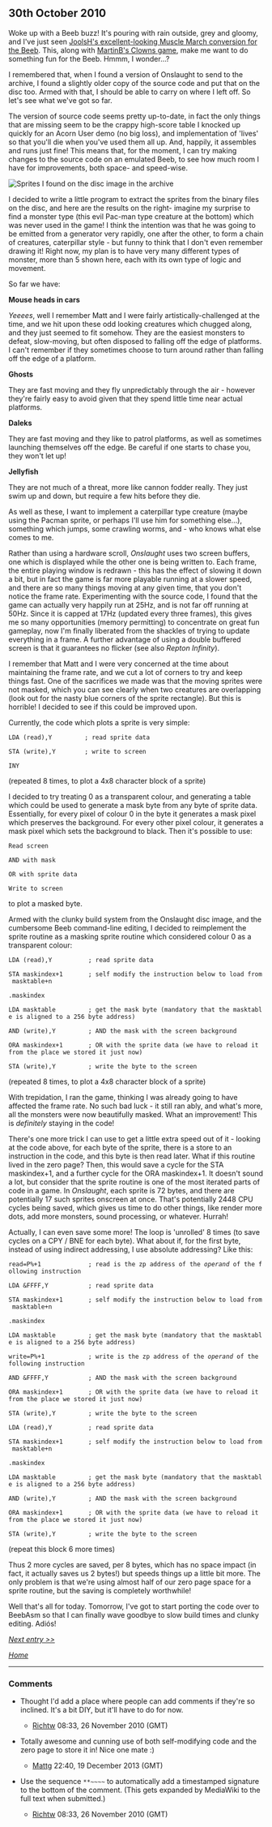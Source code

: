 ## 30th October 2010

Woke up with a Beeb buzz! It's pouring with rain outside, grey and gloomy, and I've just seen [JoolsH's excellent-looking Muscle March conversion for the Beeb](http://www.retrosoftware.co.uk/forum/viewtopic.php?p=4417#p4417). This, along with [MartinB's Clowns game](http://www.retrosoftware.co.uk/forum/viewtopic.php?p=4055#p4055), make me want to do something fun for the Beeb. Hmmm, I wonder...?

I remembered that, when I found a version of Onslaught to send to the archive, I found a slightly older copy of the source code and put that on the disc too. Armed with that, I should be able to carry on where I left off. So let's see what we've got so far.

The version of source code seems pretty up-to-date, in fact the only things that are missing seem to be the crappy high-score table I knocked up quickly for an Acorn User demo (no big loss), and implementation of 'lives' so that you'll die when you've used them all up. And, happily, it assembles and runs just fine! This means that, for the moment, I can try making changes to the source code on an emulated Beeb, to see how much room I have for improvements, both space- and speed-wise.

![Sprites I found on the disc image in the archive](./images/OnslaughtSprites.png "Sprites I found on the disc image in the archive")

I decided to write a little program to extract the sprites from the binary files on the disc, and here are the results on the right- imagine my surprise to find a monster type (this evil Pac-man type creature at the bottom) which was never used in the game! I think the intention was that he was going to be emitted from a generator very rapidly, one after the other, to form a chain of creatures, caterpillar style - but funny to think that I don't even remember drawing it! Right now, my plan is to have very many different types of monster, more than 5 shown here, each with its own type of logic and movement.

So far we have:

**Mouse heads in cars**  
*Yeeees*, well I remember Matt and I were fairly artistically-challenged at the time, and we hit upon these odd looking creatures which chugged along, and they just seemed to fit somehow. They are the easiest monsters to defeat, slow-moving, but often disposed to falling off the edge of platforms. I can't remember if they sometimes choose to turn around rather than falling off the edge of a platform.

<!-- -->

**Ghosts**  
They are fast moving and they fly unpredictably through the air - however they're fairly easy to avoid given that they spend little time near actual platforms.

<!-- -->

**Daleks**  
They are fast moving and they like to patrol platforms, as well as sometimes launching themselves off the edge. Be careful if one starts to chase you, they won't let up!

<!-- -->

**Jellyfish**  
They are not much of a threat, more like cannon fodder really. They just swim up and down, but require a few hits before they die.

As well as these, I want to implement a caterpillar type creature (maybe using the Pacman sprite, or perhaps I'll use him for something else...), something which jumps, some crawling worms, and - who knows what else comes to me.

Rather than using a hardware scroll, *Onslaught* uses two screen buffers, one which is displayed while the other one is being written to. Each frame, the entire playing window is redrawn - this has the effect of slowing it down a bit, but in fact the game is far more playable running at a slower speed, and there are so many things moving at any given time, that you don't notice the frame rate. Experimenting with the source code, I found that the game can actually very happily run at 25Hz, and is not far off running at 50Hz. Since it is capped at 17Hz (updated every three frames), this gives me so many opportunities (memory permitting) to concentrate on great fun gameplay, now I'm finally liberated from the shackles of trying to update everything in a frame. A further advantage of using a double buffered screen is that it guarantees no flicker (see also *Repton Infinity*).

I remember that Matt and I were very concerned at the time about maintaining the frame rate, and we cut a lot of corners to try and keep things fast. One of the sacrifices we made was that the moving sprites were not masked, which you can see clearly when two creatures are overlapping (look out for the nasty blue corners of the sprite rectangle). But this is horrible! I decided to see if this could be improved upon.

Currently, the code which plots a sprite is very simple:

<tt>

`LDA (read),Y         ; read sprite data`
`STA (write),Y        ; write to screen`
`INY`

</tt> (repeated 8 times, to plot a 4x8 character block of a sprite)

I decided to try treating 0 as a transparent colour, and generating a table which could be used to generate a mask byte from any byte of sprite data. Essentially, for every pixel of colour 0 in the byte it generates a mask pixel which preserves the background. For every other pixel colour, it generates a mask pixel which sets the background to black. Then it's possible to use:

`Read screen`
`AND with mask`
`OR with sprite data`
`Write to screen`

to plot a masked byte.

Armed with the clunky build system from the Onslaught disc image, and the cumbersome Beeb command-line editing, I decided to reimplement the sprite routine as a masking sprite routine which considered colour 0 as a transparent colour:

<tt>

`LDA (read),Y          ; read sprite data`
`STA maskindex+1       ; self modify the instruction below to load from masktable+n`
`.maskindex`
`LDA masktable         ; get the mask byte (mandatory that the masktable is aligned to a 256 byte address)`
`AND (write),Y         ; AND the mask with the screen background`
`ORA maskindex+1       ; OR with the sprite data (we have to reload it from the place we stored it just now)`
`STA (write),Y         ; write the byte to the screen`

</tt> (repeated 8 times, to plot a 4x8 character block of a sprite)

With trepidation, I ran the game, thinking I was already going to have affected the frame rate. No such bad luck - it still ran ably, and what's more, all the monsters were now beautifully masked. What an improvement! This is *definitely* staying in the code!

There's one more trick I can use to get a little extra speed out of it - looking at the code above, for each byte of the sprite, there is a store to an instruction in the code, and this byte is then read later. What if this routine lived in the zero page? Then, this would save a cycle for the STA maskindex+1, and a further cycle for the ORA maskindex+1. It doesn't sound a lot, but consider that the sprite routine is one of the most iterated parts of code in a game. In *Onslaught*, each sprite is 72 bytes, and there are potentially 17 such sprites onscreen at once. That's potentially 2448 CPU cycles being saved, which gives us time to do other things, like render more dots, add more monsters, sound processing, or whatever. Hurrah!

Actually, I can even save some more! The loop is 'unrolled' 8 times (to save cycles on a CPY / BNE for each byte). What about if, for the first byte, instead of using indirect addressing, I use absolute addressing? Like this:

<tt>

`read=P%+1             ; read is the zp address of the `*`operand`*` of the following instruction`
`LDA &FFFF,Y           ; read sprite data`
`STA maskindex+1       ; self modify the instruction below to load from masktable+n`
`.maskindex`
`LDA masktable         ; get the mask byte (mandatory that the masktable is aligned to a 256 byte address)`
`write=P%+1            ; write is the zp address of the `*`operand`*` of the following instruction`
`AND &FFFF,Y           ; AND the mask with the screen background`
`ORA maskindex+1       ; OR with the sprite data (we have to reload it from the place we stored it just now)`
`STA (write),Y         ; write the byte to the screen`
`LDA (read),Y          ; read sprite data`
`STA maskindex+1       ; self modify the instruction below to load from masktable+n`
`.maskindex`
`LDA masktable         ; get the mask byte (mandatory that the masktable is aligned to a 256 byte address)`
`AND (write),Y         ; AND the mask with the screen background`
`ORA maskindex+1       ; OR with the sprite data (we have to reload it from the place we stored it just now)`
`STA (write),Y         ; write the byte to the screen`

</tt> (repeat this block 6 more times)

Thus 2 more cycles are saved, per 8 bytes, which has no space impact (in fact, it actually saves us 2 bytes!) but speeds things up a little bit more. The only problem is that we're using almost half of our zero page space for a sprite routine, but the saving is completely worthwhile!

Well that's all for today. Tomorrow, I've got to start porting the code over to BeebAsm so that I can finally wave goodbye to slow build times and clunky editing. Adiós!

*[Next entry &gt;&gt;](OnslaughtDiary20101031 "wikilink")*

*[Home](OnslaughtDiary "wikilink")*

------------------------------------------------------------------------

### Comments

-   Thought I'd add a place where people can add comments if they're so inclined. It's a bit DIY, but it'll have to do for now.
    -   [Richtw](User%3ARichtw "wikilink") 08:33, 26 November 2010 (GMT)

<!-- -->

-   Totally awesome and cunning use of both self-modifying code and the zero page to store it in! Nice one mate :)
    -   [Mattg](User%3AMattg "wikilink") 22:40, 19 December 2013 (GMT)

<!-- -->

-   Use the sequence `**~~~~` to automatically add a timestamped signature to the bottom of the comment. (This gets expanded by MediaWiki to the full text when submitted.)
    -   [Richtw](User%3ARichtw "wikilink") 08:33, 26 November 2010 (GMT)

